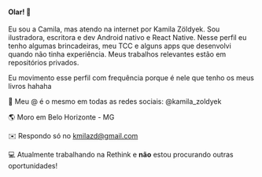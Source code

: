 #### Olar! 👋

Eu sou a Camila, mas atendo na internet por Kamila Zöldyek. Sou ilustradora, escritora e dev Android nativo e React Native.
Nesse perfil eu tenho algumas brincadeiras, meu TCC e alguns apps que desenvolvi quando não tinha experiência. Meus trabalhos relevantes estão em repositórios privados.

Eu movimento esse perfil com frequência porque é nele que tenho os meus livros hahaha


📌 Meu @ é o mesmo em todas as redes sociais: @kamila_zoldyek

🌎 Moro em Belo Horizonte - MG

✉️ Respondo só no kmilazd@gmail.com

:computer: Atualmente trabalhando na Rethink e **não** estou procurando outras oportunidades!




<!--
**KamilaZoldyek/KamilaZoldyek** is a ✨ _special_ ✨ repository because its `README.md` (this file) appears on your GitHub profile.

Here are some ideas to get you started:

- 🔭 I’m currently working on ...
- 🌱 I’m currently learning ...
- 👯 I’m looking to collaborate on ...
- 🤔 I’m looking for help with ...
- 💬 Ask me about ...
- 📫 How to reach me: ...
- 😄 Pronouns: ...
- ⚡ Fun fact: ...
-->
